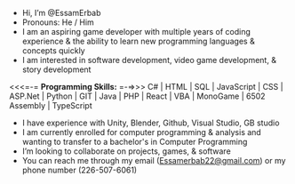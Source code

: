 - Hi, I’m @EssamErbab
- Pronouns: He / Him
- I am an aspiring game developer with multiple years of coding experience & the ability to learn new programming languages & concepts quickly
- I am interested in software development, video game development, & story development

<<<=-= **Programming Skills:** =-=>>>
C# | HTML | SQL | JavaScript | CSS | ASP.Net | Python | GIT | Java | PHP | React | VBA | MonoGame | 6502 Assembly | TypeScript
- I have experience with Unity, Blender, Github, Visual Studio, GB studio
- I am currently enrolled for computer programming & analysis and wanting to transfer to a bachelor's in Computer Programming
- I’m looking to collaborate on projects, games, & software
- You can reach me through my email (Essamerbab22@gmail.com) or my phone number (226-507-6061)

<!---
EssamErbab/EssamErbab is a ✨ special ✨ repository because its `README.md` (this file) appears on your GitHub profile.
You can click the Preview link to take a look at your changes.
--->
